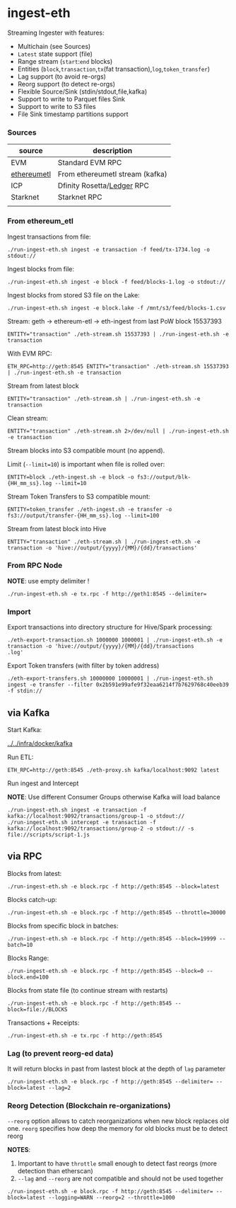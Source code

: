 # ingest-eth

Streaming Ingester with features:

- Multichain (see Sources)
- `Latest` state support (file)
- Range stream (`start`:`end` blocks)
- Entities (`block`,`transaction`,`tx`(fat transaction),`log`,`token_transfer`)
- Lag support (to avoid re-orgs)
- Reorg support (to detect re-orgs)
- Flexible Source/Sink (stdin/stdout,file,kafka)
- Support to write to Parquet files Sink
- Support to write to S3 files
- File Sink timestamp partitions support


### Sources
| source | description |
|-------------|--------------|
| EVM    |  Standard EVM RPC             |
| [ethereumetl](https://github.com/syspulse/ethereum-etl)    | From ethereumetl stream (kafka) |
| ICP | Dfinity Rosetta/[Ledger](https://ledger-api.internetcomputer.org/swagger-ui/#/) RPC |
| Starknet | Starknet RPC |
|     | 


### From ethereum_etl

Ingest transactions from file:
```
./run-ingest-eth.sh ingest -e transaction -f feed/tx-1734.log -o stdout://
```

Ingest blocks from file:
```
./run-ingest-eth.sh ingest -e block -f feed/blocks-1.log -o stdout://
```

Ingest blocks from stored S3 file on the Lake:
```
./run-ingest-eth.sh ingest -e block.lake -f /mnt/s3/feed/blocks-1.csv
```

Stream: geth -> ethereum-etl -> eth-ingest from last PoW block 15537393

```
ENTITY="transaction" ./eth-stream.sh 15537393 | ./run-ingest-eth.sh -e transaction
```

With EVM RPC:
```
ETH_RPC=http://geth:8545 ENTITY="transaction" ./eth-stream.sh 15537393 | ./run-ingest-eth.sh -e transaction
```


Stream from latest block

```
ENTITY="transaction" ./eth-stream.sh | ./run-ingest-eth.sh -e transaction
```

Clean stream:
```
ENTITY="transaction" ./eth-stream.sh 2>/dev/null | ./run-ingest-eth.sh -e transaction
```

Stream blocks into S3 compatible mount (no append).

Limit (`--limit=10`) is important when file is rolled over:

```
ENTITY=block ./eth-ingest.sh -e block -o fs3://output/blk-{HH_mm_ss}.log --limit=10
```

Stream Token Transfers to S3 compatible mount:

```
ENTITY=token_transfer ./eth-ingest.sh -e transfer -o fs3://output/transfer-{HH_mm_ss}.log --limit=100
```

Stream from latest block into Hive

```
ENTITY="transaction" ./eth-stream.sh | ./run-ingest-eth.sh -e transaction -o 'hive://output/{yyyy}/{MM}/{dd}/transactions'
```

### From RPC Node

__NOTE__: use empty delimiter !

```
./run-ingest-eth.sh -e tx.rpc -f http://geth1:8545 --delimiter=
```


### Import

Export transactions into directory structure for Hive/Spark processing:

```
./eth-export-transaction.sh 1000000 1000001 | ./run-ingest-eth.sh -e transaction -o 'hive://output/{yyyy}/{MM}/{dd}/transactions
.log'
```

Export Token transfers (with filter by token address)

```
./eth-export-transfers.sh 10000000 10000001 | ./run-ingest-eth.sh ingest -e transfer --filter 0x2b591e99afe9f32eaa6214f7b7629768c40eeb39 -f stdin://
```

## via Kafka

Start Kafka:

[../../infra/docker/kafka](../../infra/docker/kafka)

Run ETL:
```
ETH_RPC=http://geth:8545 ./eth-proxy.sh kafka/localhost:9092 latest
```

Run ingest and Intercept 

__NOTE__: Use different Consumer Groups otherwise Kafka will load balance

```
./run-ingest-eth.sh ingest -e transaction -f kafka://localhost:9092/transactions/group-1 -o stdout://
./run-ingest-eth.sh intercept -e transaction -f kafka://localhost:9092/transactions/group-2 -o stdout:// -s file://scripts/script-1.js
```

## via RPC

Blocks from latest:
```
./run-ingest-eth.sh -e block.rpc -f http://geth:8545 --block=latest 
```

Blocks catch-up:
```
./run-ingest-eth.sh -e block.rpc -f http://geth:8545 --throttle=30000
```

Blocks from specific block in batches:
```
./run-ingest-eth.sh -e block.rpc -f http://geth:8545 --block=19999 --batch=10
```

Blocks Range:
```
./run-ingest-eth.sh -e block.rpc -f http://geth:8545 --block=0 --block.end=100
```

Blocks from state file (to continue stream with restarts)
```
./run-ingest-eth.sh -e block.rpc -f http://geth:8545 --block=file://BLOCKS 
```

Transactions + Receipts:
```
./run-ingest-eth.sh -e tx.rpc -f http://geth:8545
```

### Lag (to prevent reorg-ed data)

It will return blocks in past from lastest block at the depth of `lag` parameter

```
./run-ingest-eth.sh -e block.rpc -f http://geth:8545 --delimiter= --block=latest --lag=2 
```

### Reorg Detection (Blockchain re-organizations)

`--reorg` option allows to catch reorganizations when new block replaces old one. `reorg` specifies how deep the memory for old blocks must be to detect reorg

__NOTES__: 
1. Important to have `throttle` small enough to detect fast reorgs (more detection than etherscan)
2. `--lag` and `--reorg` are not compatible and should not be used together

```
./run-ingest-eth.sh -e block.rpc -f http://geth:8545 --delimiter= --block=latest --logging=WARN --reorg=2 --throttle=1000
```

